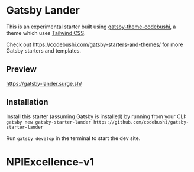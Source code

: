 # Gatsby Lander

This is an experimental starter built using [gatsby-theme-codebushi](https://github.com/codebushi/gatsby-theme-codebushi), a theme which uses [Tailwind CSS](https://tailwindcss.com/).

Check out https://codebushi.com/gatsby-starters-and-themes/ for more Gatsby starters and templates.

## Preview

https://gatsby-lander.surge.sh/

## Installation

Install this starter (assuming Gatsby is installed) by running from your CLI:
<br/>
`gatsby new gatsby-starter-lander https://github.com/codebushi/gatsby-starter-lander`

Run `gatsby develop` in the terminal to start the dev site.
# NPIExcellence-v1
